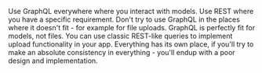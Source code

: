 Use GraphQL everywhere where you interact with models.
Use REST where you have a specific requirement.
Don't try to use GraphQL in the places where it doesn't fit - for example for file uploads.
GraphQL is perfectly fit for models, not files. 
You can use classic REST-like queries to implement upload functionality in your app.
Everything has its own place, if you'll try to make an absolute consistency in everything - you'll endup with a poor design and implementation. 